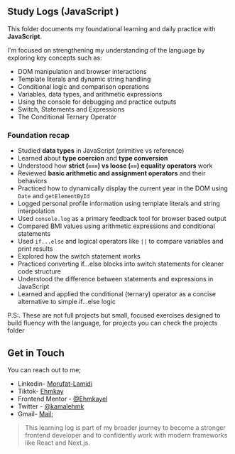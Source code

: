 ## Study Logs (JavaScript )

This folder documents my foundational learning and daily practice with **JavaScript**.

I'm focused on strengthening my understanding of the language by exploring key concepts such as:

- DOM manipulation and browser interactions
- Template literals and dynamic string handling
- Conditional logic and comparison operations
- Variables, data types, and arithmetic expressions
- Using the console for debugging and practice outputs
- Switch, Statements and Expressions
- The Conditional Ternary Operator

### Foundation recap

- Studied **data types** in JavaScript (primitive vs reference)
- Learned about **type coercion** and **type conversion**
- Understood how **strict (`===`) vs loose (`==`) equality operators** work
- Reviewed **basic arithmetic and assignment operators** and their behaviors
- Practiced how to dynamically display the current year in the DOM using `Date` and `getElementById`
- Logged personal profile information using template literals and string interpolation
- Used `console.log` as a primary feedback tool for browser based output
- Compared BMI values using arithmetic expressions and conditional statements
- Used `if...else` and logical operators like `||` to compare variables and print results
- Explored how the switch statement works 
- Practiced converting if...else blocks into switch statements for cleaner code structure
- Understood the difference between statements and expressions in JavaScript
- Learned and applied the conditional (ternary) operator as a concise alternative to simple if...else logic

P.S:. These are not full projects but small, focused exercises designed to build fluency with the language, for projects you can check the projects folder

## Get in Touch

You can reach out to me;
 - Linkedin- [Morufat-Lamidi](https://linkedin.com/in/morufat-lamidi)
 - Tiktok- [Ehmkay](https://www.tiktok.com/@_ehmkay?)
 - Frontend Mentor - [@Ehmkayel](https://www.frontendmentor.io/profile/Ehmkayel)
 - Twitter - [@kamalehmk](https://www.twitter.com/kamalehmk)
 - Gmail- [Mail](mailto:lamidimorufat0@gmail.com);

> This learning log is part of my broader journey to become a stronger frontend developer and to confidently work with modern frameworks like React and Next.js.

